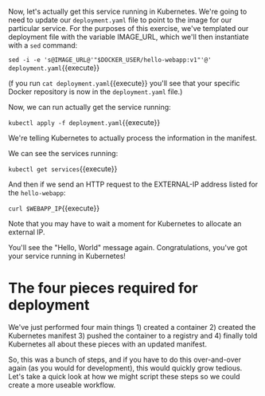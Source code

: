 Now, let's actually get this service running in Kubernetes. We're going to need to update our `deployment.yaml` file to point to the image for our particular service. For the purposes of this exercise, we've templated our deployment file with the variable IMAGE_URL, which we'll then instantiate with a `sed` command:

`sed -i -e 's@IMAGE_URL@'"$DOCKER_USER/hello-webapp:v1"'@' deployment.yaml`{{execute}}

(f you run `cat deployment.yaml`{{execute}} you'll see that your specific Docker repository is now in the `deployment.yaml` file.)

Now, we can run actually get the service running:

`kubectl apply -f deployment.yaml`{{execute}}

We're telling Kubernetes to actually process the information in the manifest.

We can see the services running:

`kubectl get services`{{execute}}

And then if we send an HTTP request to the EXTERNAL-IP address listed for the `hello-webapp`:

`curl $WEBAPP_IP`{{execute}}

Note that you may have to wait a moment for Kubernetes to allocate an external IP.

You'll see the "Hello, World" message again. Congratulations, you've got your service running in Kubernetes!

# The four pieces required for deployment

We've just performed four main things 1) created a container 2) created the Kubernetes manifest 3) pushed the container to a registry and 4) finally told Kubernetes all about these pieces with an updated manifest.

So, this was a bunch of steps, and if you have to do this over-and-over again (as you would for development), this would quickly grow tedious. Let's take a quick look at how we might script these steps so we could create a more useable workflow.
